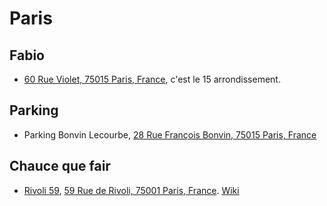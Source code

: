 # Paris

## Fabio
* [60 Rue Violet, 75015 Paris, France](https://maps.app.goo.gl/5ssHVW6vdqzMc48L7), c'est le 15 arrondissement.

## Parking
* Parking Bonvin Lecourbe, [28 Rue François Bonvin, 75015 Paris, France](https://maps.app.goo.gl/4bjn7M1xJiVn99iv6)

## Chauce que fair
* [Rivoli 59](http://www.59rivoli.org/), [59 Rue de Rivoli, 75001 Paris, France](https://maps.app.goo.gl/DBaVVh4JuUA6rQHo7). [Wiki](https://en.wikipedia.org/wiki/59_Rivoli)
